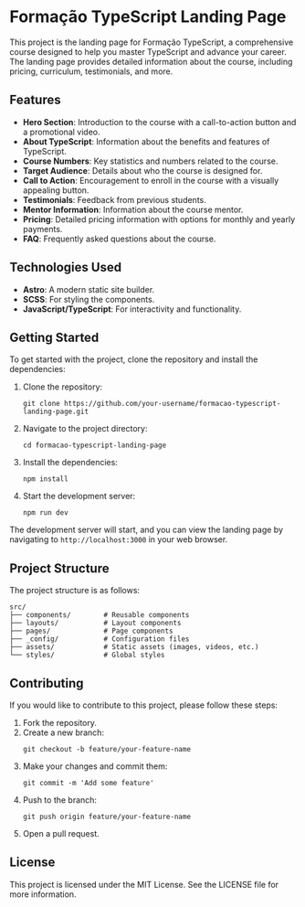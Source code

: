 # Formação TypeScript Landing Page

This project is the landing page for Formação TypeScript, a comprehensive course designed to help you master TypeScript and advance your career. The landing page provides detailed information about the course, including pricing, curriculum, testimonials, and more.

## Features

- **Hero Section**: Introduction to the course with a call-to-action button and a promotional video.
- **About TypeScript**: Information about the benefits and features of TypeScript.
- **Course Numbers**: Key statistics and numbers related to the course.
- **Target Audience**: Details about who the course is designed for.
- **Call to Action**: Encouragement to enroll in the course with a visually appealing button.
- **Testimonials**: Feedback from previous students.
- **Mentor Information**: Information about the course mentor.
- **Pricing**: Detailed pricing information with options for monthly and yearly payments.
- **FAQ**: Frequently asked questions about the course.

## Technologies Used

- **Astro**: A modern static site builder.
- **SCSS**: For styling the components.
- **JavaScript/TypeScript**: For interactivity and functionality.

## Getting Started

To get started with the project, clone the repository and install the dependencies:

1. Clone the repository:

   ```
   git clone https://github.com/your-username/formacao-typescript-landing-page.git
   ```

2. Navigate to the project directory:

   ```
   cd formacao-typescript-landing-page
   ```

3. Install the dependencies:

   ```
   npm install
   ```

4. Start the development server:
   ```
   npm run dev
   ```

The development server will start, and you can view the landing page by navigating to `http://localhost:3000` in your web browser.

## Project Structure

The project structure is as follows:

```
src/
├── components/        # Reusable components
├── layouts/           # Layout components
├── pages/             # Page components
├── _config/           # Configuration files
├── assets/            # Static assets (images, videos, etc.)
└── styles/            # Global styles
```

## Contributing

If you would like to contribute to this project, please follow these steps:

1. Fork the repository.
2. Create a new branch:
   ```
   git checkout -b feature/your-feature-name
   ```
3. Make your changes and commit them:
   ```
   git commit -m 'Add some feature'
   ```
4. Push to the branch:
   ```
   git push origin feature/your-feature-name
   ```
5. Open a pull request.

## License

This project is licensed under the MIT License. See the LICENSE file for more information.
